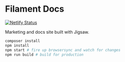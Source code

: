 # Filament Docs

[![Netlify Status](https://api.netlify.com/api/v1/badges/5e5593f7-4f3c-41db-97b1-69d07bc6a4e3/deploy-status)](https://app.netlify.com/sites/filamentadmin/deploys)

Marketing and docs site built with Jigsaw.

```bash
composer install
npm install
npm start # fire up browsersync and watch for changes
npm run build # build for production
```
